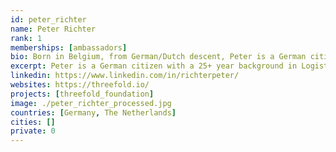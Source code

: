 ```yaml
---
id: peter_richter
name: Peter Richter
rank: 1
memberships: [ambassadors]
bio: Born in Belgium, from German/Dutch descent, Peter is a German citizen with a 25+ year background in Logistics & Supply Chain, of which the last 15 years managing the Supply Chain for Ferrero Russia. In 09/2010 left Ferrero – Appointed Business Development Director at Swiss based DEGA AG - sphere (Industrial Park Development & Decentralised Energy). In 04/2014 – Divested 67% of Dega’s 30MW CHP Plant to E.ON Connecting Energies In 11/2014 – Appointed GM at E.ON Connecting Energies Russia – sphere (B2B Decentralised Energy). In 02/2016 – Became self employed project integration / management consultant –sphere (primarily Industrial Development & Construction and Decentralised Energy). In 07/2019 – Joined the Business Development Team of Threefold Tech – part-time – sphere (IT infrastructure). In 08/2019 – Appointed GM at Kadeon Development – part-time – sphere (Industrial Development & Construction). Peter is the Chairman of the Expert Council at the Chamber of Commerce & Industry of Odintsovo (RF), Member of the Expert Council at the Strategy Foundation, as well as an Ambassador at the Threefold Foundation. Business Development fell in love with Threefold Threefold is a wonderful Ecosystem based on cutting edge & disruptive information technology, bringing together amazing people and offering a range of great business models, as well as incredible social impact opportunities, hopefully allowing us to contribute to making this a better world for generations to come
excerpt: Peter is a German citizen with a 25+ year background in Logistics & Supply Chain
linkedin: https://www.linkedin.com/in/richterpeter/
websites: https://threefold.io/
projects: [threefold_foundation]
image: ./peter_richter_processed.jpg
countries: [Germany, The Netherlands]
cities: []
private: 0
---
```

